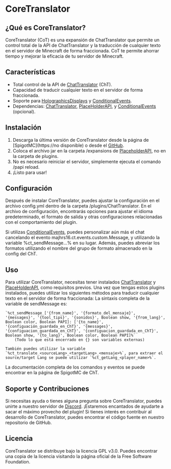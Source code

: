 # CoreTranslator

## ¿Qué es CoreTranslator?

CoreTranslator (CoT) es una expansión de ChatTranslator que permite un control total de la API de ChatTranslator y la traducción de cualquier texto en el servidor de Minecraft de forma fraccionada. CoT te permite ahorrar tiempo y mejorar la eficacia de tu servidor de Minecraft.

## Características

- Total control de la API de [ChatTranslator](https://www.spigotmc.org/resources/chattranslator.106604/) (ChT).
- Capacidad de traducir cualquier texto en el servidor de forma fraccionada.
- Soporte para [HolographicsDisplays](https://dev.bukkit.org/projects/holographic-displays) y [ConditionalEvents](https://www.spigotmc.org/resources/conditionalevents-custom-actions-for-certain-events-1-8-1-19-4.82271/).
- Dependencias: [ChatTranslator](https://www.spigotmc.org/resources/chattranslator.106604/), [PlaceHolderAPI](https://www.spigotmc.org/resources/placeholderapi.6245/), y [ConditionalEvents](https://www.spigotmc.org/resources/conditionalevents-custom-actions-for-certain-events-1-8-1-19-4.82271/) (opcional).

## Instalación

1. Descarga la última versión de CoreTranslator desde la página de [SpigotMC](https://no disponible) o desde el [GitHub](https://github.com/Majhrs16/CoreTranslator/releases).
2. Coloca el archivo jar en la carpeta /expansions de [PlaceholderAPI](https://www.spigotmc.org/resources/placeholderapi.6245/), no en la carpeta de plugins.
3. No es necesario reiniciar el servidor, simplemente ejecuta el comando /papi reload.
4. ¡Listo para usar!

## Configuración

Después de instalar CoreTranslator, puedes ajustar la configuración en el archivo config.yml dentro de la carpeta /plugins/ChatTranslator. En el archivo de configuración, encontrarás opciones para ajustar el idioma predeterminado, el formato de salida y otras configuraciones relacionadas con el comportamiento del plugin.

Si utilizas [ConditionalEvents](https://www.spigotmc.org/resources/conditionalevents-custom-actions-for-certain-events-1-8-1-19-4.82271/), puedes personalizar aún más el chat cancelando el evento majhrs16.ct.events.custom.Message, y utilizando la variable %ct_sendMessage...% en su lugar. Además, puedes abreviar los formatos utilizando el nombre del grupo de formato almacenado en la config del ChT.

## Uso

Para utilizar CoreTranslator, necesitas tener instalados [ChatTranslator](https://www.spigotmc.org/resources/chattranslator.106604/) y [PlaceHolderAPI](https://www.spigotmc.org/resources/placeholderapi.6245/), como requisitos previos. Una vez que tengas estos plugins instalados, puedes utilizar los siguientes métodos para traducir cualquier texto en el servidor de forma fraccionada:
    La sintaxis completa de la variable de sendMessage es:
    
    `%ct_sendMessage_['{from_name}', '{formato_del_mensaje}', '{messages}', '{tool_tips}', '{sonidos}', Boolean show, '{from_lang}', Boolean color, Boolean PAPI]: ['{to_name}', '{configuación_guardada_en_ChT}', '{messages}', '{configuacion_guardada_en_ChT}', '{configuacion_guardada_en_ChT}', Boolean show, '{to_lang}', Boolean color, Boolean PAPI]%`
        (Todo lo que está encerrado en {} son variables externas)
    
    También puedes utilizar la variable `%ct_translate_<sourceLang>_<targetLang>_<mensaje>%`, para extraer el source/target Lang se puede utilizar `%ct_getLang_<player_name>%`.

La documentación completa de los comandos y eventos se puede encontrar en la página de SpigotMC de ChT.

## Soporte y Contribuciones

Si necesitas ayuda o tienes alguna pregunta sobre CoreTranslator, puedes unirte a nuestro servidor de [Discord](https://discord.gg/kZxHnSVPTg). ¡Estaremos encantados de ayudarte a sacar el máximo provecho del plugin! Si tienes interés en contribuir al desarrollo de CoreTranslator, puedes encontrar el código fuente en nuestro repositorio de GitHub.

## Licencia

CoreTranslator se distribuye bajo la licencia GPL v3.0. Puedes encontrar una copia de la licencia visitando la página oficial de la Free Software Foundation.